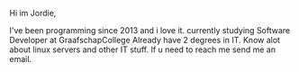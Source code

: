 Hi im Jordie,

I've been programming since 2013 and i love it.
currently studying Software Developer at GraafschapCollege
Already have 2 degrees in IT. Know alot about linux servers and other IT stuff.
If u need to reach me send me an email.
